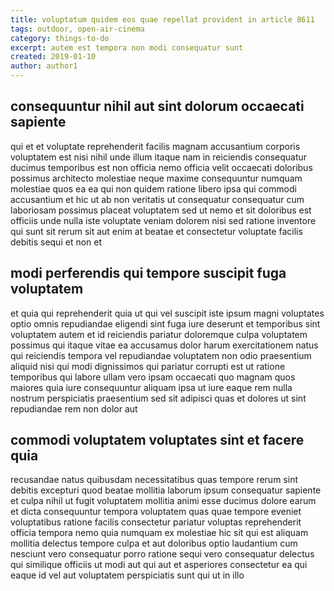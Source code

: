 ```yaml
---
title: voluptatum quidem eos quae repellat provident in article 8611
tags: outdoor, open-air-cinema
category: things-to-do
excerpt: autem est tempora non modi consequatur sunt
created: 2019-01-10
author: author1
---
```


## consequuntur nihil aut sint dolorum occaecati sapiente

qui et et voluptate reprehenderit facilis magnam accusantium corporis voluptatem est nisi nihil unde illum itaque nam in reiciendis consequatur ducimus temporibus est non officia nemo officia velit occaecati doloribus possimus architecto molestiae neque maxime consequuntur numquam molestiae quos ea ea qui non quidem ratione libero ipsa qui commodi accusantium et hic ut ab non veritatis ut consequatur consequatur cum laboriosam possimus placeat voluptatem sed ut nemo et sit doloribus est officiis unde nulla iste voluptate veniam dolorem nisi sed ratione inventore qui sunt sit rerum sit aut enim at beatae et consectetur voluptate facilis debitis sequi et non et

## modi perferendis qui tempore suscipit fuga voluptatem

et quia qui reprehenderit quia ut qui vel suscipit iste ipsum magni voluptates optio omnis repudiandae eligendi sint fuga iure deserunt et temporibus sint voluptatem autem et id reiciendis pariatur doloremque culpa voluptatem possimus qui itaque vitae ea accusamus dolor harum exercitationem natus qui reiciendis tempora vel repudiandae voluptatem non odio praesentium aliquid nisi qui modi dignissimos qui pariatur corrupti est ut ratione temporibus qui labore ullam vero ipsam occaecati quo magnam quos maiores quia iure consequuntur aliquam ipsa ut iure eaque rem nulla nostrum perspiciatis praesentium sed sit adipisci quas et dolores ut sint repudiandae rem non dolor aut

## commodi voluptatem voluptates sint et facere quia

recusandae natus quibusdam necessitatibus quas tempore rerum sint debitis excepturi quod beatae mollitia laborum ipsum consequatur sapiente et culpa nihil ut fugit voluptatem mollitia animi esse ducimus dolore earum et dicta consequuntur tempora voluptatem quas quae tempore eveniet voluptatibus ratione facilis consectetur pariatur voluptas reprehenderit officia tempora nemo quia numquam ex molestiae hic sit qui est aliquam mollitia delectus tempore culpa et aut doloribus optio laudantium cum nesciunt vero consequatur porro ratione sequi vero consequatur delectus qui similique officiis ut modi aut qui aut et asperiores consectetur ea qui eaque id vel aut voluptatem perspiciatis sunt qui ut in illo

